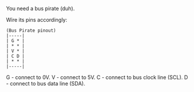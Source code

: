 You need a bus pirate (duh).

Wire its pins accordingly:

```
(Bus Pirate pinout)
|-----|
| G * |
| * * |
| V * |
| C D |
| * * |
|-----|
```

G - connect to 0V.
V - connect to 5V.
C - connect to bus clock line (SCL).
D - connect to bus data line (SDA).
